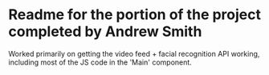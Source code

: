 # Readme for the portion of the project completed by Andrew Smith

Worked primarily on getting the video feed + facial recognition API working, including most of the JS code in the 'Main' component.
